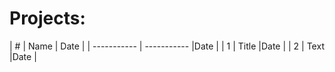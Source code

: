 # Projects:


| #      | Name | Date |
| ----------- | ----------- |Date |
| 1      | Title       |Date |
| 2   | Text        |Date |
